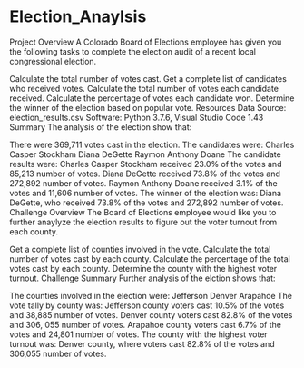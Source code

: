 # Election_Anaylsis

Project Overview
A Colorado Board of Elections employee has given you the following tasks to complete the election audit of a recent local congressional election.

Calculate the total number of votes cast.
Get a complete list of candidates who received votes.
Calculate the total number of votes each candidate received.
Calculate the percentage of votes each candidate won.
Determine the winner of the election based on popular vote.
Resources
Data Source: election_results.csv
Software: Python 3.7.6, Visual Studio Code 1.43
Summary
The analysis of the election show that:

There were 369,711 votes cast in the election.
The candidates were:
Charles Casper Stockham
Diana DeGette
Raymon Anthony Doane
The candidate results were:
Charles Casper Stockham received 23.0% of the votes and 85,213 number of votes.
Diana DeGette received 73.8% of the votes and 272,892 number of votes.
Raymon Anthony Doane received 3.1% of the votes and 11,606 number of votes.
The winner of the election was:
Diana DeGette, who received 73.8% of the votes and 272,892 number of votes.
Challenge Overview
The Board of Elections employee would like you to further anaylyze the election results to figure out the voter turnout from each county.

Get a complete list of counties involved in the vote.
Calculate the total number of votes cast by each county.
Calculate the percentage of the total votes cast by each county.
Determine the county with the highest voter turnout.
Challenge Summary
Further analysis of the elction shows that:

The counties involved in the election were:
Jefferson
Denver
Arapahoe
The vote tally by county was:
Jefferson county voters cast 10.5% of the votes and 38,885 number of votes.
Denver county voters cast 82.8% of the votes and 306, 055 number of votes.
Arapahoe county voters cast 6.7% of the votes and 24,801 number of votes.
The county with the highest voter turnout was:
Denver county, where voters cast 82.8% of the votes and 306,055 number of votes.
